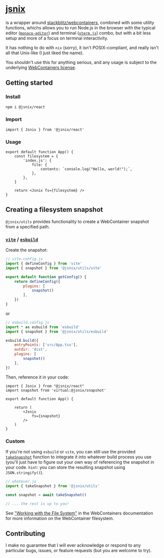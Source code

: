 # [jsnix](https://github.com/tbrockman/jsnix)

is a wrapper around [stackblitz/webcontainers](https://github.com/stackblitz/webcontainer-core), combined with some utility functions, whichs allows you to run Node.js in the browser with the typical editor ([`monaco-editor`](https://microsoft.github.io/monaco-editor/)) and terminal ([`xterm.js`](https://xtermjs.org/)) combo, but with a bit less setup and more of a focus on terminal interactivity.

It has nothing to do with `nix` (sorry), it isn't POSIX-compliant, and really isn't all that Unix-like (I just liked the name).

You shouldn't use this for anything serious, and any usage is subject to the underlying [WebContainers license](https://webcontainers.io/enterprise).

## Getting started

### Install

```sh
npm i @jsnix/react
```

### Import

```tsx
import { Jsnix } from '@jsnix/react'
```

### Usage

```tsx
export default function App() {
    const filesystem = {
        'index.js': {
            file: {
                contents: `console.log("Hello, world!");`,
            },
        },
    }

    return <Jsnix fs={filesystem} />
}
```

## Creating a filesystem snapshot

`@jsnix/utils` provides functionality to create a WebContainer snapshot from a specified path.

### [`vite`](packages/utils/vite.ts) / [`esbuild`](packages/utils/esbuild.ts)

Create the snapshot:

```js
// vite.config.js
import { defineConfig } from 'vite'
import { snapshot } from '@jsnix/utils/vite'

export default function getConfig() {
    return defineConfig({
        plugins: [
            snapshot()
        ],
    })
}
```

or

```js
// esbuild.config.js
import * as esbuild from 'esbuild'
import { snapshot } from '@jsnix/utils/esbuild'

esbuild.build({
    entryPoints: ['src/App.tsx'],
    outdir: 'dist',
    plugins: [
        snapshot()
    ],
})
```

Then, reference it in your code:

```tsx
import { Jsnix } from "@jsnix/react"
import snapshot from 'virtual:@jsnix/snapshot'

export default function App() {

    return (
        <Jsnix
            fs={snapshot}
        />
    )
}
```


### Custom

If you're not using `esbuild` or `vite`, you can still use the provided [`takeSnapshot`](packages/utils/snapshot.ts#L93) function to integrate it into whatever build process you use (you'll just have to figure out your own way of referencing the snapshot in your code. `hint`: you can store the resulting snapshot using `JSON.stringify()`).

```ts
// whatever.js
import { takeSnapshot } from '@jsnix/utils'

const snapshot = await takeSnapshot()

// ... the rest is up to you!
```

See ["Working with the File System"](https://webcontainers.io/guides/working-with-the-file-system) in the WebContainers documentation for more information on the WebContainer filesystem.

## Contributing

I make no guarantee that I will ever acknowledge or respond to any particular bugs, issues, or feature requests (but you are welcome to try).
